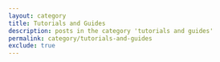 ```yaml
---
layout: category
title: Tutorials and Guides
description: posts in the category 'tutorials and guides' 
permalink: category/tutorials-and-guides
exclude: true
---
```


